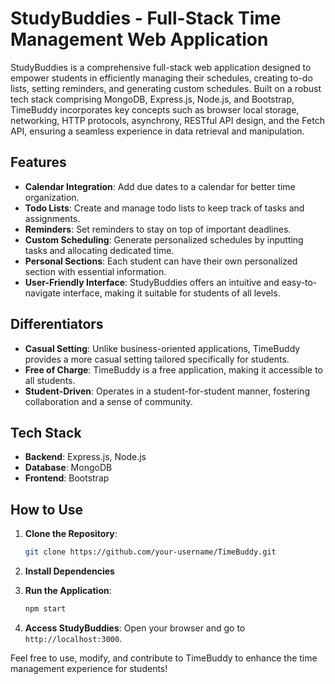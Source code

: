 # StudyBuddies - Full-Stack Time Management Web Application

StudyBuddies is a comprehensive full-stack web application designed to empower students in efficiently managing their schedules, creating to-do lists, setting reminders, and generating custom schedules. Built on a robust tech stack comprising MongoDB, Express.js, Node.js, and Bootstrap, TimeBuddy incorporates key concepts such as browser local storage, networking, HTTP protocols, asynchrony, RESTful API design, and the Fetch API, ensuring a seamless experience in data retrieval and manipulation.

## Features

- **Calendar Integration**: Add due dates to a calendar for better time organization.
- **Todo Lists**: Create and manage todo lists to keep track of tasks and assignments.
- **Reminders**: Set reminders to stay on top of important deadlines.
- **Custom Scheduling**: Generate personalized schedules by inputting tasks and allocating dedicated time.
- **Personal Sections**: Each student can have their own personalized section with essential information.
- **User-Friendly Interface**: StudyBuddies offers an intuitive and easy-to-navigate interface, making it suitable for students of all levels.

## Differentiators

- **Casual Setting**: Unlike business-oriented applications, TimeBuddy provides a more casual setting tailored specifically for students.
- **Free of Charge**: TimeBuddy is a free application, making it accessible to all students.
- **Student-Driven**: Operates in a student-for-student manner, fostering collaboration and a sense of community.

## Tech Stack

- **Backend**: Express.js, Node.js
- **Database**: MongoDB
- **Frontend**: Bootstrap

## How to Use

1. **Clone the Repository**:
    ```bash
    git clone https://github.com/your-username/TimeBuddy.git
    ```

2. **Install Dependencies**

3. **Run the Application**:
    ```bash
    npm start
    ```

4. **Access StudyBuddies**:
    Open your browser and go to `http://localhost:3000`.

Feel free to use, modify, and contribute to TimeBuddy to enhance the time management experience for students!
